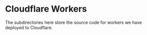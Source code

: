 # Cloudflare Workers

The subdirectories here store the source code for workers we have deployed to Cloudflare.
